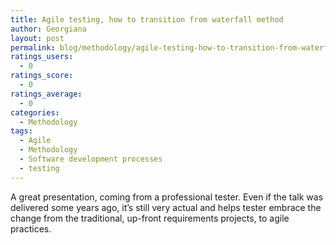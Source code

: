 ```yaml
---
title: Agile testing, how to transition from waterfall method
author: Georgiana
layout: post
permalink: blog/methodology/agile-testing-how-to-transition-from-waterfall-method/
ratings_users:
  - 0
ratings_score:
  - 0
ratings_average:
  - 0
categories:
  - Methodology
tags:
  - Agile
  - Methodology
  - Software development processes
  - testing
---
```

A great presentation, coming from a professional tester. Even if the talk was delivered some years ago, it&#8217;s still very actual and helps tester embrace the change from the traditional, up-front requirements projects, to agile practices.
